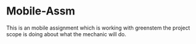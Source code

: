 # Mobile-Assm
This is an mobile assignment which is working with greenstem the project scope is doing about what the mechanic will do.
